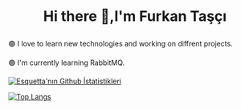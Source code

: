  # <p align="center"> Hi there 👋,I'm Furkan Taşçı</p>


🟢 I love to learn new technologies and working on diffrent projects.

🟢 I'm currently learning RabbitMQ.

[![Esquetta'nın Github İstatistikleri](https://github-readme-stats.vercel.app/api?username=Esquetta&show_icons=true&theme=dark)](https://github.com/anuraghazra/github-readme-stats)


[![Top Langs](https://github-readme-stats.vercel.app/api/top-langs/?username=Esquetta&layout=compact&theme=dark)](https://github.com/anuraghazra/github-readme-stats)


